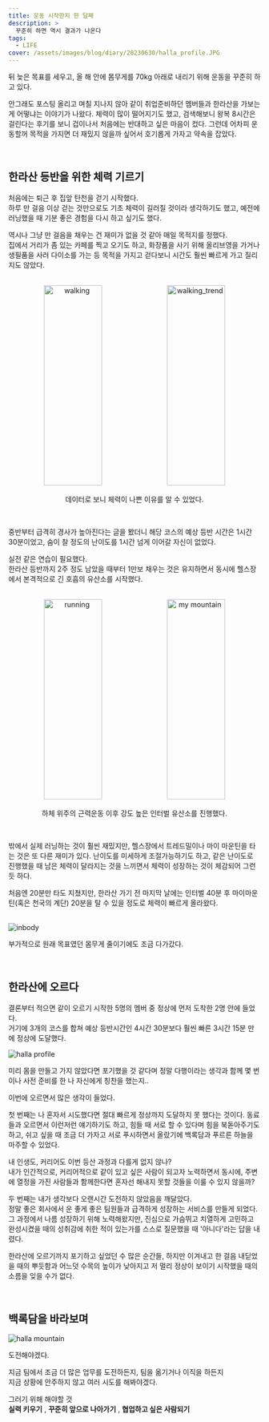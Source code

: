 ```yaml
---
title: 운동 시작한지 한 달째
description: >
  꾸준히 하면 역시 결과가 나온다
tags:
  - LIFE
cover: /assets/images/blog/diary/20230630/halla_profile.JPG
---
```


<style>
.top_image {
  display:inline-block;
  width:48%;
  height:400px;
}
.text_center {
  text-align: center;
}
@media only screen and (max-width:414px) {
  .top_image {
    width:100%;
    height:100%;  
  }
}
</style>

뒤 늦은 목표를 세우고, 올 해 안에 몸무게를 70kg 아래로 내리기 위해 운동을 꾸준히 하고 있다.  

안그래도 포스팅 올리고 며칠 지나지 않아 같이 취업준비하던 멤버들과 한라산을 가보는게 어떻냐는 이야기가 나왔다. 체력이 많이 떨어지기도 했고, 검색해보니 왕복 8시간은 걸린다는 후기를 보니 겁이나서 처음에는 반대하고 싶은 마음이 컸다. 그런데 어차피 운동할꺼 목적을 가지면 더 재밌지 않을까 싶어서 호기롭게 가자고 약속을 잡았다.

<br />

## 한라산 등반을 위한 체력 기르기

처음에는 퇴근 후 집앞 탄천을 걷기 시작했다.  
하루 만 걸음 이상 걷는 것만으로도 기초 체력이 길러질 것이라 생각하기도 했고, 예전에 러닝했을 때 기분 좋은 경험을 다시 하고 싶기도 했다.

역시나 그냥 만 걸음을 채우는 건 재미가 없을 것 같아 매일 목적지를 정했다.  
집에서 거리가 좀 있는 카페를 찍고 오기도 하고, 화장품을 사기 위해 올리브영을 가거나 생필품을 사러 다이소를 가는 등 목적을 가지고 걷다보니 시간도 훨씬 빠르게 가고 질리지도 않았다.

<br />

<div class="text_center">
  <img src="/assets/images/blog/diary/20230630/walking.PNG" alt="walking" class="top_image" />
  <img src="/assets/images/blog/diary/20230630/walking_trend.PNG" alt="walking_trend" class="top_image" />
  <p>데이터로 보니 체력이 나쁜 이유를 알 수 있었다.</p>
</div>

<br />

중반부터 급격히 경사가 높아진다는 글을 봤더니 해당 코스의 예상 등반 시간은 1시간 30분이었고, 숨이 찰 정도의 난이도를 1시간 넘게 이어갈 자신이 없었다.

실전 같은 연습이 필요했다.  
한라산 등반까지 2주 정도 남았을 때부터 1만보 채우는 것은 유지하면서 동시에 헬스장에서 본격적으로 긴 호흡의 유산소를 시작했다.

<br />

<div class="text_center">
  <img src="/assets/images/blog/diary/20230630/running.jpeg" alt="running" class="top_image" />
  <img src="/assets/images/blog/diary/20230630/mymountain.jpeg" alt="my mountain" class="top_image" />
  <p>하체 위주의 근력운동 이후 강도 높은 인터벌 유산소를 진행했다.</p>
</div>

<br />

밖에서 실제 러닝하는 것이 훨씬 재밌지만, 헬스장에서 트레드밀이나 마이 마운틴을 타는 것은 또 다른 재미가 있다. 난이도를 미세하게 조절가능하기도 하고, 같은 난이도로 진행했을 때 남은 체력이 달라지는 것을 느끼면서 체력이 성장하는 것이 체감되어 그런 듯 하다.

처음엔 20분만 타도 지쳤지만, 한라산 가기 전 마지막 날에는 인터벌 40분 후 마이마운틴(혹은 천국의 계단) 20분을 탈 수 있을 정도로 체력이 빠르게 올라왔다.

<br />
<img src="/assets/images/blog/diary/20230630/202306_inbody.jpeg" alt="inbody" />
<br />

부가적으로 원래 목표였던 몸무게 줄이기에도 조금 다가갔다.

<br />

## 한라산에 오르다

결론부터 적으면 같이 오르기 시작한 5명의 멤버 중 정상에 먼저 도착한 2명 안에 들었다.  
거기에 3개의 코스를 합쳐 예상 등반시간인 4시간 30분보다 훨씬 빠른 3시간 15분 만에 정상에 도달했다.  

<img src="/assets/images/blog/diary/20230630/halla_profile.JPG" alt="halla profile" />

미리 몸을 만들고 가지 않았다면 포기했을 것 같다며 정말 다행이라는 생각과 함께 몇 번이나 사전 준비를 한 나 자신에게 칭찬을 했는지..  

이번에 오르면서 많은 생각이 들었다.  

첫 번째는 나 혼자서 시도했다면 절대 빠르게 정상까지 도달하지 못 했다는 것이다. 동료들과 오르면서 이런저런 얘기하기도 하고, 힘들 때 서로 할 수 있다며 힘을 북돋아주기도 하고, 쉬고 싶을 때 조금 더 가자고 서로 푸시하면서 올랐기에 백록담과 푸르른 하늘을 마주할 수 있었다.

내 인생도, 커리어도 이번 등산 과정과 다를게 없지 않나?  
내가 인간적으로, 커리어적으로 같이 있고 싶은 사람이 되고자 노력하면서 동시에, 주변에 열정을 가진 사람들과 함께한다면 혼자선 해내지 못할 것들을 이룰 수 있지 않을까?  

두 번째는 내가 생각보다 오랜시간 도전하지 않았음을 깨달았다.  
정말 좋은 회사에서 운 좋게 좋은 팀원들과 급격하게 성장하는 서비스를 만들게 되었다. 그 과정에서 나름 성장하기 위해 노력해왔지만, 진심으로 가슴뛰고 치열하게 고민하고 완성시켰을 때의 성취감에 취한 적이 있는가를 스스로 질문했을 때 '아니다'라는 답을 내렸다.

한라산에 오르기까지 포기하고 싶었던 수 많은 순간들, 하지만 이겨내고 한 걸음 내딛었을 때의 뿌듯함과 어느덧 수목의 높이가 낮아지고 저 멀리 정상이 보이기 시작했을 때의 소름을 잊을 수가 없다.  

<br />

## 백록담을 바라보며

<img src="/assets/images/blog/diary/20230630/halla_mountain.JPG" alt="halla mountain" />

도전해야겠다.  
  
지금 팀에서 조금 더 많은 업무를 도전하든지, 팀을 옮기거나 이직을 하든지  
지금 상황에 안주하지 않고 여러 시도를 해봐야겠다.  
  
그러기 위해 해야할 것  
**실력 키우기** , **꾸준히 앞으로 나아가기** , **협업하고 싶은 사람되기**